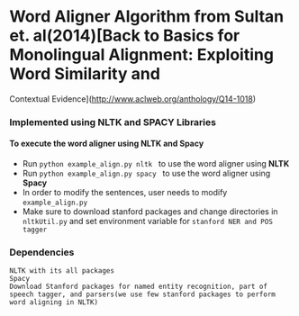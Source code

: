 # Word Aligner Algorithm from Sultan et. al(2014)[Back to Basics for Monolingual Alignment: Exploiting Word Similarity and
Contextual Evidence](http://www.aclweb.org/anthology/Q14-1018)

### Implemented using NLTK and SPACY Libraries

#### To execute the word aligner using NLTK and Spacy 
  - Run ```python example_align.py nltk ``` to use the word aligner using **NLTK** 
  - Run ```python example_align.py spacy ``` to use the word aligner using **Spacy** 
  - In order to modify the sentences, user needs to modify ```example_align.py```
  - Make sure to download stanford packages and change directories in ```nltkUtil.py``` and set environment variable for ```stanford NER and POS tagger```
  
### Dependencies
  ```
  NLTK with its all packages
  Spacy
  Download Stanford packages for named entity recognition, part of speech tagger, and parsers(we use few stanford packages to perform word aligning in NLTK)
  ```
  

